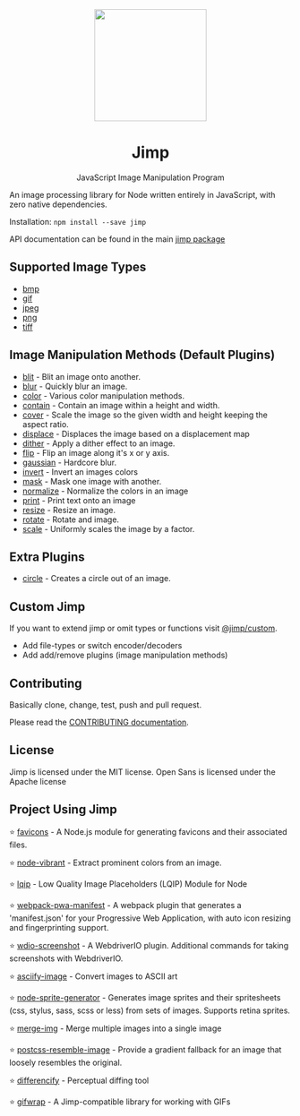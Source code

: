 <div align="center">
  <a href="https://intuit.github.io/Ignite/">
    <img width="200" height="200"
      src="https://s3.amazonaws.com/pix.iemoji.com/images/emoji/apple/ios-11/256/crayon.png">
  </a>
  <h1>Jimp</h1>
  <p>JavaScript Image Manipulation Program</p>
</div>

An image processing library for Node written entirely in JavaScript, with zero native dependencies.

Installation: `npm install --save jimp`

API documentation can be found in the main [jimp package](./packages/jimp)

## Supported Image Types

- [bmp](./packages/type-bmp)
- [gif](./packages/type-gif)
- [jpeg](./packages/type-jpeg)
- [png](./packages/type-png)
- [tiff](./packages/type-tiff)

## Image Manipulation Methods (Default Plugins)

- [blit](./packages/plugin-blit) - Blit an image onto another.
- [blur](./packages/plugin-blur) - Quickly blur an image.
- [color](./packages/plugin-color) - Various color manipulation methods.
- [contain](./packages/plugin-contain) - Contain an image within a height and width.
- [cover](./packages/plugin-cover) - Scale the image so the given width and height keeping the aspect ratio.
- [displace](./packages/plugin-displace) - Displaces the image based on a displacement map
- [dither](./packages/plugin-dither) - Apply a dither effect to an image.
- [flip](./packages/plugin-flip) - Flip an image along it's x or y axis.
- [gaussian](./packages/plugin-gaussian) - Hardcore blur.
- [invert](./packages/plugin-invert) - Invert an images colors
- [mask](./packages/plugin-mask) - Mask one image with another.
- [normalize](./packages/plugin-normalize) - Normalize the colors in an image
- [print](./packages/plugin-print) - Print text onto an image
- [resize](./packages/plugin-resize) - Resize an image.
- [rotate](./packages/plugin-rotate) - Rotate and image.
- [scale](./packages/plugin-scale) - Uniformly scales the image by a factor.

## Extra Plugins

- [circle](./packages/plugin-circle) - Creates a circle out of an image.

## Custom Jimp

If you want to extend jimp or omit types or functions visit [@jimp/custom](./packages).

- Add file-types or switch encoder/decoders
- Add add/remove plugins (image manipulation methods)

## Contributing

Basically clone, change, test, push and pull request.

Please read the [CONTRIBUTING documentation](CONTRIBUTING.md).

## License

Jimp is licensed under the MIT license. Open Sans is licensed under the Apache license

## Project Using Jimp

:star: [favicons](https://www.npmjs.com/package/favicons) - A Node.js module for generating favicons and their associated files.

:star: [node-vibrant](https://www.npmjs.com/package/node-vibrant) - Extract prominent colors from an image.

:star: [lqip](https://www.npmjs.com/package/lqip) - Low Quality Image Placeholders (LQIP) Module for Node

:star: [webpack-pwa-manifest](https://www.npmjs.com/package/webpack-pwa-manifest) - A webpack plugin that generates a 'manifest.json' for your Progressive Web Application, with auto icon resizing and fingerprinting support.

:star: [wdio-screenshot](https://www.npmjs.com/package/wdio-screenshot) - A WebdriverIO plugin. Additional commands for taking screenshots with WebdriverIO.

:star: [asciify-image](https://www.npmjs.com/package/asciify-image) - Convert images to ASCII art

:star: [node-sprite-generator](https://www.npmjs.com/package/node-sprite-generator) - Generates image sprites and their spritesheets (css, stylus, sass, scss or less) from sets of images. Supports retina sprites.

:star: [merge-img](https://www.npmjs.com/package/merge-img) - Merge multiple images into a single image

:star: [postcss-resemble-image](https://www.npmjs.com/package/postcss-resemble-image) - Provide a gradient fallback for an image that loosely resembles the original.

:star: [differencify](https://www.npmjs.com/package/differencify) - Perceptual diffing tool

:star: [gifwrap](https://www.npmjs.com/package/gifwrap) - A Jimp-compatible library for working with GIFs
